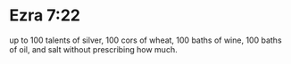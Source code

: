 # Ezra 7:22

up to 100 talents of silver, 100 cors of wheat, 100 baths of wine, 100 baths of oil, and salt without prescribing how much.
